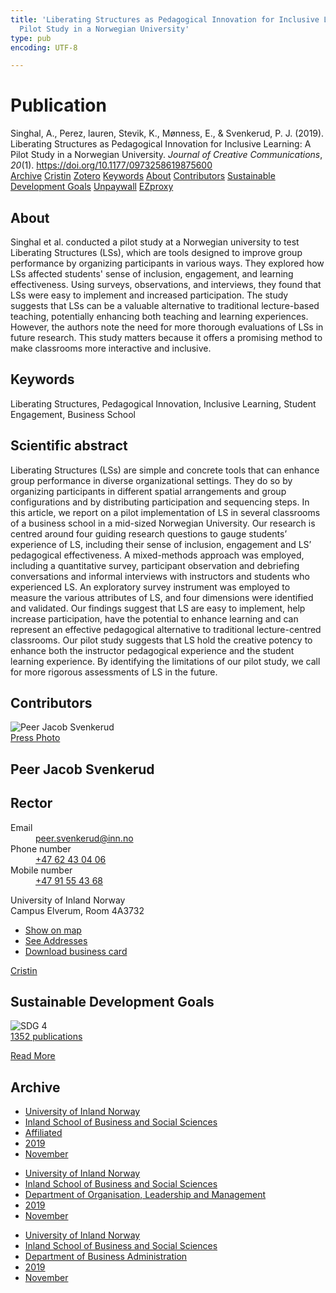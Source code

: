 ```yaml
---
title: 'Liberating Structures as Pedagogical Innovation for Inclusive Learning: A
  Pilot Study in a Norwegian University'
type: pub
encoding: UTF-8

---
```

<h1>Publication</h1>
<article id="csl-bib-container-VCKJWV6W" class="csl-bib-container">
  <div class="csl-bib-body"> <div class="csl-entry">Singhal, A., Perez, lauren, Stevik, K., Mønness, E., &#38; Svenkerud, P. J. (2019). Liberating Structures as Pedagogical Innovation for Inclusive Learning: A Pilot Study in a Norwegian University. <i>Journal of Creative Communications</i>, <i>20</i>(1). <a href="https://doi.org/10.1177/0973258619875600">https://doi.org/10.1177/0973258619875600</a></div> </div>
  <div class="csl-bib-buttons">
    <a href="#taxonomy-article-VCKJWV6W" alt="archive" class="csl-bib-button">Archive</a>
    <a href="https://app.cristin.no/results/show.jsf?id=1747027" alt="Cristin" class="csl-bib-button">Cristin</a>
    <a href="http://zotero.org/groups/5881554/items/VCKJWV6W" alt="Zotero" class="csl-bib-button">Zotero</a>
    <a href="#keywords-article-VCKJWV6W" alt="keywords" class="csl-bib-button">Keywords</a>
    <a href="#about-article-VCKJWV6W" alt="about_pub" class="csl-bib-button">About</a>
    <a href="#contributors-article-VCKJWV6W" alt="contributors" class="csl-bib-button">Contributors</a>
    <a href="#sdg-article-VCKJWV6W" alt="sdg" class="csl-bib-button">Sustainable Development Goals</a>
    <a href="https://brage.inn.no/inn-xmlui/bitstream/11250/2645362/4/Singhal%20et%20al%202019.pdf" alt="Unpaywall" class="csl-bib-button">Unpaywall</a>
    <a href="https://brage.inn.no/inn-xmlui/bitstream/11250/2645362/4/Singhal%20et%20al%202019.pdf" alt="EZproxy" class="csl-bib-button">EZproxy</a>
  </div>
  <div id="csl-bib-meta-container-VCKJWV6W"></div>
</article>
<div id="csl-bib-meta-VCKJWV6W" class="csl-bib-meta">
  <article id="about-article-VCKJWV6W" class="about_pub-article">
    <h1>About</h1>
    Singhal et al. conducted a pilot study at a Norwegian university to test Liberating Structures (LSs), which are tools designed to improve group performance by organizing participants in various ways. They explored how LSs affected students' sense of inclusion, engagement, and learning effectiveness. Using surveys, observations, and interviews, they found that LSs were easy to implement and increased participation. The study suggests that LSs can be a valuable alternative to traditional lecture-based teaching, potentially enhancing both teaching and learning experiences. However, the authors note the need for more thorough evaluations of LSs in future research. This study matters because it offers a promising method to make classrooms more interactive and inclusive.
  </article>
  <article id="keywords-article-VCKJWV6W" class="keywords-article">
    <h1>Keywords</h1>
    Liberating Structures, Pedagogical Innovation, Inclusive Learning, Student Engagement, Business School
  </article>
  <article id="abstract-article-VCKJWV6W" class="abstract-article">
    <h1>Scientific abstract</h1>
    Liberating Structures (LSs) are simple and concrete tools that can enhance group performance in diverse 
organizational settings. They do so by organizing participants in different spatial arrangements and group 
configurations and by distributing participation and sequencing steps. In this article, we report on a pilot 
implementation of LS in several classrooms of a business school in a mid-sized Norwegian University. Our 
research is centred around four guiding research questions to gauge students’ experience of LS, including 
their sense of inclusion, engagement and LS’ pedagogical effectiveness. A mixed-methods approach was 
employed, including a quantitative survey, participant observation and debriefing conversations and 
informal interviews with instructors and students who experienced LS. An exploratory survey instrument 
was employed to measure the various attributes of LS, and four dimensions were identified and validated. 
Our findings suggest that LS are easy to implement, help increase participation, have the potential to 
enhance learning and can represent an effective pedagogical alternative to traditional lecture-centred 
classrooms. Our pilot study suggests that LS hold the creative potency to enhance both the instructor 
pedagogical experience and the student learning experience. By identifying the limitations of our pilot 
study, we call for more rigorous assessments of LS in the future.
  </article>
  <article id="contributors-article-VCKJWV6W" class="contributors-article">
    <h1>Contributors</h1>
    <div class="personas"> <div class="vrtx-hinn-person-card"> <div class="photo"> <img src="https://www.inn.no/bilder-ansatte/peer-jacob-svenkerud.jpg" alt="Peer Jacob Svenkerud" loading="lazy"><div class="pressPhoto"> <a href="https://www.inn.no/pressebilder-ansatte/peer-jacob-svenkerud.jpg" target="_blank"> Press Photo </a> </div> </div> <div class="info"> <hgroup><h1>Peer Jacob Svenkerud</h1> <h2>Rector</h2> </hgroup><dl> <dt>Email</dt> <dd> <a href="mailto:peer.svenkerud@inn.no">peer.svenkerud@inn.no</a> </dd> <dt>Phone number</dt> <dd><a href="tel:+4762430406"> +47 62 43 04 06 </a></dd> <dt>Mobile number</dt> <dd><a href="tel:+4791554368"> +47 91 55 43 68 </a></dd> </dl> <p> University of Inland Norway<br> Campus Elverum, Room 4A3732 </p> <ul class="vrtx-hinn-links"> <li><a href="https://www.google.com/maps?q=60.88065,11.53734">Show on map</a></li> <li><a href="https://www.inn.no/english/find-an-employee/peer-svenkerud.html#vrtx-hinn-addresses">See Addresses</a></li> <li><a href="https://www.inn.no/english/find-an-employee/peer-svenkerud.html?vrtx=vcf">Download business card</a></li> </ul> </div> </div> <a href="https://app.cristin.no/persons/show.jsf?id=559002" alt="Cristin URL" class="personas-cristin">Cristin</a> </div>
  </article>
  <article id="sdg-article-VCKJWV6W" class="sdg-article">
    <h1>Sustainable Development Goals</h1>
    <div class="sdg-container"><div id="sdg4" class="sdg">
        <img src="{{< params subfolder >}}images/sdg/sdg04_en.png" class="image" alt="SDG 4">
        <div class="sdg-overlay">
          <a href="{{< params subfolder >}}en/archive/?sdg=4#archive" class="sdg-publication-count"><span>1352</span> publications</a>
          <p><a href="https://sdgs.un.org/goals/goal4" class="sdg-read-more">Read More</a></p>
        </div>
      </div></div>
  </article>
  <article id="taxonomy-article-VCKJWV6W" class="taxonomy-article">
    <h1>Archive</h1>
    <ul>
      <li><a href="{{< params subfolder >}}en/archive/?key=3DCRN523">University of Inland Norway</a></li>
      <li><a href="{{< params subfolder >}}en/archive/?key=DU8Q9LN9">Inland School of Business and Social Sciences</a></li>
      <li><a href="{{< params subfolder >}}en/archive/?key=9ESJ3S3Z">Affiliated</a></li>
      <li><a href="{{< params subfolder >}}en/archive/?key=IVNR329P">2019</a></li>
      <li><a href="{{< params subfolder >}}en/archive/?key=AHY42FDW">November</a></li>
    </ul>
    <ul>
      <li><a href="{{< params subfolder >}}en/archive/?key=3DCRN523">University of Inland Norway</a></li>
      <li><a href="{{< params subfolder >}}en/archive/?key=DU8Q9LN9">Inland School of Business and Social Sciences</a></li>
      <li><a href="{{< params subfolder >}}en/archive/?key=4LUWR3ZM">Department of Organisation, Leadership and Management</a></li>
      <li><a href="{{< params subfolder >}}en/archive/?key=7GQPC2L9">2019</a></li>
      <li><a href="{{< params subfolder >}}en/archive/?key=FHVDJTFR">November</a></li>
    </ul>
    <ul>
      <li><a href="{{< params subfolder >}}en/archive/?key=3DCRN523">University of Inland Norway</a></li>
      <li><a href="{{< params subfolder >}}en/archive/?key=DU8Q9LN9">Inland School of Business and Social Sciences</a></li>
      <li><a href="{{< params subfolder >}}en/archive/?key=3IQA89I8">Department of Business Administration</a></li>
      <li><a href="{{< params subfolder >}}en/archive/?key=9V5B7Z44">2019</a></li>
      <li><a href="{{< params subfolder >}}en/archive/?key=T97FXAK4">November</a></li>
    </ul>
  </article>
</div>
